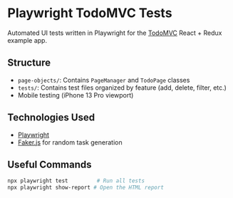 # Playwright TodoMVC Tests

Automated UI tests written in Playwright for the [TodoMVC](https://todomvc.com/examples/react-redux/dist/#/) React + Redux example app.

## Structure

- `page-objects/`: Contains `PageManager` and `TodoPage` classes
- `tests/`: Contains test files organized by feature (add, delete, filter, etc.)
-  Mobile testing (iPhone 13 Pro viewport)

## Technologies Used

- [Playwright](https://playwright.dev/)
- [Faker.js](https://github.com/faker-js/faker) for random task generation

## Useful Commands

```bash
npx playwright test         # Run all tests
npx playwright show-report # Open the HTML report
